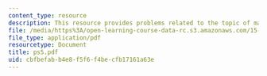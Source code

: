 ```yaml
---
content_type: resource
description: This resource provides problems related to the topic of markov process.
file: /media/https%3A/open-learning-course-data-rc.s3.amazonaws.com/15-072j-queues-theory-and-applications-spring-2006/cbfbefabb4e8f5f6f4becfb17161a63e_ps5.pdf
file_type: application/pdf
resourcetype: Document
title: ps5.pdf
uid: cbfbefab-b4e8-f5f6-f4be-cfb17161a63e
---
```

